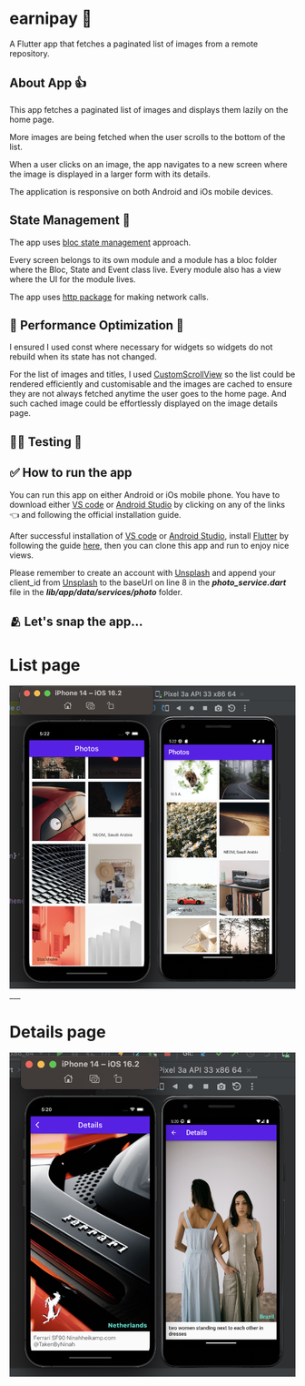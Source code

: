 # earnipay :gift_heart:

A  Flutter app that fetches a paginated list of images from a remote repository.


## About App :+1:

This app fetches a paginated list of images and displays them lazily on the home page.

More images are being fetched when the user scrolls to the bottom of the list.

When a user clicks on an image, the app navigates to a new screen where the image is displayed in a larger form with its details.

The application is responsive on both Android and iOs mobile devices.



## State Management :star_struck:

The app uses [bloc state management](https://pub.dev/packages/flutter_bloc) approach.

Every screen belongs to its own module and a module has a bloc folder where the Bloc, State and Event class live.
Every module also has a view where the UI for the module lives.

The app uses [http package](https://pub.dev/packages/http) for making network calls.

## :muscle: Performance Optimization :muscle:

I ensured I used const where necessary for widgets so widgets do not rebuild when its state has not changed.

For the list of images and titles, I used [CustomScrollView](https://api.flutter.dev/flutter/widgets/CustomScrollView-class.html) so the list could be rendered efficiently and customisable and the images are cached to ensure they are not always fetched anytime the user goes to the home page. And such cached image could be effortlessly displayed on the image details page.
 ## :surfing_man: Testing :horse_racing:

## :white_check_mark: How to run the app 
You can run this app on either Android or iOs mobile phone.
You have to download either [VS code](https://code.visualstudio.com/download) or [Android Studio](https://developer.android.com/studio?gclid=CjwKCAjwvpCkBhB4EiwAujULMuW99G8v2aZbcrnfO4QFAiS7IIBnn3_dHMPOa0fSoroNEaxl-x2SmRoC-HwQAvD_BwE&gclsrc=aw.ds) by clicking on any of the links :point_left:  and following the official installation guide. 

After successful installation of [VS code](https://code.visualstudio.com/download) or [Android Studio](https://developer.android.com/studio?gclid=CjwKCAjwvpCkBhB4EiwAujULMuW99G8v2aZbcrnfO4QFAiS7IIBnn3_dHMPOa0fSoroNEaxl-x2SmRoC-HwQAvD_BwE&gclsrc=aw.ds),  install [Flutter](https://docs.flutter.dev/get-started/editor?tab=vscode) by following the guide [here](https://docs.flutter.dev/get-started/editor?tab=vscode), then you can clone this app and run to enjoy nice views.

Please remember to create an account with [Unsplash](https://unsplash.com/documentation#registering-your-application) and append your client_id from [Unsplash](https://unsplash.com/documentation#registering-your-application) to the baseUrl on line 8 in the ***photo_service.dart*** file in the ***lib/app/data/services/photo*** folder.

## :people_hugging: Let's snap the app...

# List page
![alt image1](image1.png)___

# Details page
![alt image2](image2.png)